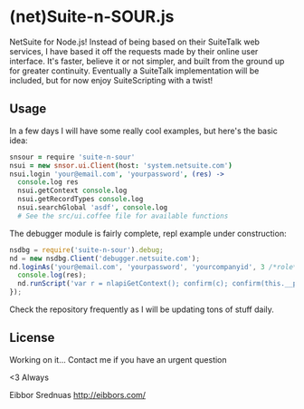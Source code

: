 # (net)Suite-n-SOUR.js 

  NetSuite for Node.js! Instead of being based on their SuiteTalk web services, I have based it off the requests made by their online user interface. It's faster, believe it or not simpler, and built from the ground up for greater continuity. Eventually a SuiteTalk implementation will be included, but for now enjoy SuiteScripting with a twist!

## Usage

  In a few days I will have some really cool examples, but here's the basic idea:

```coffeescript
snsour = require 'suite-n-sour'
nsui = new snsor.ui.Client(host: 'system.netsuite.com')
nsui.login 'your@email.com', 'yourpassword', (res) ->
  console.log res
  nsui.getContext console.log
  nsui.getRecordTypes console.log
  nsui.searchGlobal 'asdf', console.log
  # See the src/ui.coffee file for available functions
```
  The debugger module is fairly complete, repl example under construction:

```javascript
nsdbg = require('suite-n-sour').debug;
nd = new nsdbg.Client('debugger.netsuite.com');
nd.loginAs('your@email.com', 'yourpassword', 'yourcompanyid', 3 /*role*/, function(res) {
  console.log(res);
  nd.runScript('var r = nlapiGetContext(); confirm(c); confirm(this.__proto__.toSource());', console.log);
});
```
  Check the repository frequently as I will be updating tons of stuff daily.

## License

  Working on it... Contact me if you have an urgent question

<3 Always

Eibbor Srednuas
http://eibbors.com/

